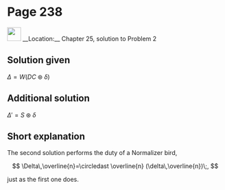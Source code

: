 # Page 238

<img src="../../pictures/correction_green.svg" width="32px"/>
__Location:__ Chapter 25, solution to Problem 2

## Solution given

$\Delta = W(DC\circledast\delta)$

## Additional solution

$\Delta '=S\circledast\delta$

## Short explanation

The second solution performs the duty of a Normalizer bird,

$$
    \Delta\,\overline{n}=\circledast \overline{n} (\delta\,\overline{n})\;,
$$

just as the first one does.
